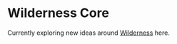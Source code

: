 # Wilderness Core

Currently exploring new ideas around
[Wilderness](https://github.com/colinmeinke/wilderness) here.
